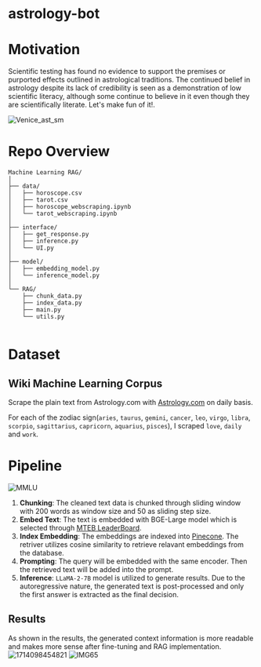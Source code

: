 # astrology-bot

# Motivation

Scientific testing has found no evidence to support the premises or purported effects outlined in astrological traditions. The continued belief in astrology despite its lack of credibility is seen as a demonstration of low scientific literacy, although some continue to believe in it even though they are scientifically literate. Let's make fun of it!.

![Venice_ast_sm](https://github.com/nogibjj/astrology-bot/assets/112578026/56211416-782d-4589-97a2-254a82d2e220)


# Repo Overview
```
Machine Learning RAG/
│
├── data/                                 
│   ├── horoscope.csv 
│   ├── tarot.csv
│   ├── horoscope_webscraping.ipynb
│   └── tarot_webscraping.ipynb            
│
├── interface/                            
│   ├── get_response.py                   
│   ├── inference.py                      
│   └── UI.py                             
│
├── model/                                
│   ├── embedding_model.py                
│   └── inference_model.py               
│
└── RAG/
    ├── chunk_data.py                     
    ├── index_data.py                     
    ├── main.py                           
    └── utils.py                          


```
# Dataset

## Wiki Machine Learning Corpus

Scrape the plain text from Astrology.com with [Astrology.com](https://www.astrology.com/horoscope/daily.html) on daily basis. 

For each of the zodiac sign(`aries`, `taurus`, `gemini`, `cancer`, `leo`, `virgo`, `libra`, `scorpio`, `sagittarius`, `capricorn`, `aquarius`, `pisces`), I scraped `love`, `daily` and `work`.

# Pipeline 
![MMLU](./pics/pipeline.png)

1. **Chunking**: The cleaned text data is chunked through sliding window with 200 words as window size and 50 as sliding step size.
2. **Embed Text**: The text is embedded with BGE-Large model which is selected through [MTEB LeaderBoard](https://huggingface.co/spaces/mteb/leaderboard).
3. **Index Embedding**: The embeddings are indexed into [Pinecone](https://www.pinecone.io/). The retriver utilizes cosine similarity to retrieve relavant embeddings from the database.
4. **Prompting**: The query will be embedded with the same encoder. Then the retrieved text will be added into the prompt.
5. **Inference**: ``LLaMA-2-7B`` model is utilized to generate results. Due to the autoregressive nature, the generated text is post-processed and only the first answer is extracted as the final decision.

## Results
As shown in the results, the generated context information is more readable and makes more sense after fine-tuning and RAG implementation.
![1714098454821](https://github.com/nogibjj/astrology-bot/assets/112578026/86beb412-998f-4856-930f-8f12a9b112d6)
![IMG65](https://github.com/nogibjj/astrology-bot/assets/112578026/c97d3abe-db34-41f1-bbed-8ba633bfc1b5)


